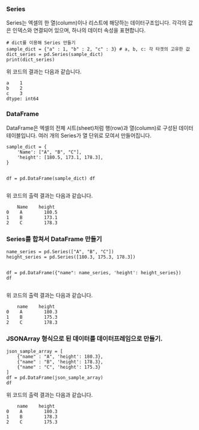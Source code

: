 <h3 id="series">Series</h3>
<p>Series는 엑셀의 한 열(column)이나 리스트에 해당하는 데이터구조입니다. 각각의 값은 인덱스와 연결되어 있으며, 하나의 데이터 속성을 표현합니다.</p>
<pre><code class="language-python"># dict를 이용해 Series 만들기
sample_dict = {&quot;a&quot; : 1, &quot;b&quot; : 2, &quot;c&quot; : 3} # a, b, c: 각 타겟의 고유한 값
dict_series = pd.Series(sample_dict)
print(dict_series)</code></pre>
<p>위 코드의 결과는 다음과 같습니다.</p>
<pre><code>a    1
b    2
c    3
dtype: int64</code></pre><h3 id="dataframe">DataFrame</h3>
<p>DataFrame은 엑셀의 전체 시트(sheet)처럼 행(row)과 열(column)로 구성된 데이터 테이블입니다. 여러 개의 Series가 열 단위로 모여서 만들어집니다.</p>
<pre><code class="language-python">sample_dict = {
    'Name': [&quot;A&quot;, &quot;B&quot;, &quot;C&quot;],
    'height': [180.5, 173.1, 178.3],
}

df = pd.DataFrame(sample_dict)
df</code></pre>
<p>위 코드의 출력 결과는 다음과 같습니다.</p>
<pre><code>    Name    height
0    A        180.5
1    B        173.1
2    C        178.3</code></pre><h3 id="series를-합쳐서-dataframe-만들기">Series를 합쳐서 DataFrame 만들기</h3>
<pre><code class="language-python">name_series = pd.Series([&quot;A&quot;, &quot;B&quot;, &quot;C&quot;])
height_series = pd.Series([180.3, 175.3, 178.3])

df = pd.DataFrame({&quot;name&quot;: name_series, 'height': height_series})
df</code></pre>
<p>위 코드의 출력 결과는 다음과 같습니다.</p>
<pre><code>    name    height
0    A        180.3
1    B        175.3
2    C        178.3</code></pre><h3 id="jsonarray-형식으로-된-데이터를-데이터프레임으로-만들기">JSONArray 형식으로 된 데이터를 데이터프레임으로 만들기.</h3>
<pre><code>json_sample_array = [
    {&quot;name&quot; : &quot;A&quot;, 'height': 180.3},
    {&quot;name&quot; : &quot;B&quot;, 'height': 178.3},
    {&quot;name&quot; : &quot;C&quot;, 'height': 175.3}
]
df = pd.DataFrame(json_sample_array)
df</code></pre><p>위 코드의 출력 결과는 다음과 같습니다.</p>
<pre><code>    name    height
0    A        180.3
1    B        178.3
2    C        175.3</code></pre>